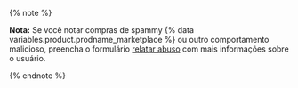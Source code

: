 {% note %}

**Nota:** Se você notar compras de spammy {% data variables.product.prodname_marketplace %} ou outro comportamento malicioso, preencha o formulário [relatar abuso](https://github.com/contact/report-abuse) com mais informações sobre o usuário.

{% endnote %}
